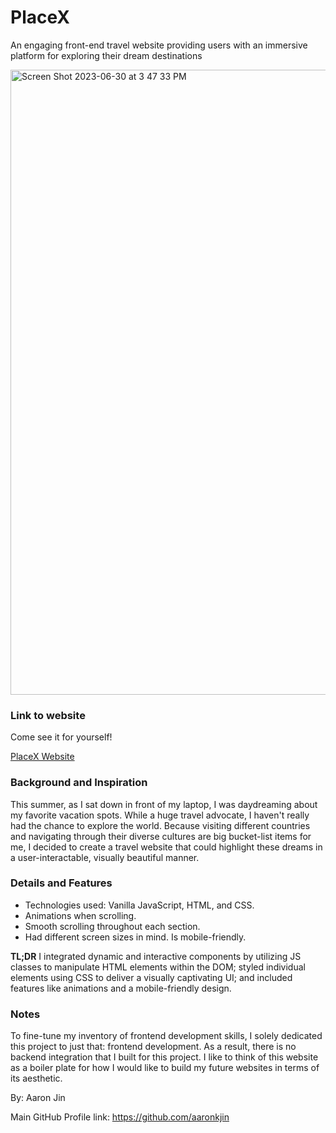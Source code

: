 # PlaceX

An engaging front-end travel website providing users with an immersive platform for exploring their dream destinations

<img width="1000" alt="Screen Shot 2023-06-30 at 3 47 33 PM" src="https://github.com/aaronkjin/place-x/assets/58490258/76ceb14c-b28d-4c3e-8e09-9972f9d904e5">

### Link to website

Come see it for yourself!

[PlaceX Website](https://aaron-jin-placex.netlify.app/)

### Background and Inspiration

This summer, as I sat down in front of my laptop, I was daydreaming about my favorite vacation spots. While a huge travel advocate, I haven't really had the chance to explore the world. Because visiting different countries and navigating through their diverse cultures are big bucket-list items for me, I decided to create a travel website that could highlight these dreams in a user-interactable, visually beautiful manner.

### Details and Features

- Technologies used: Vanilla JavaScript, HTML, and CSS.
- Animations when scrolling.
- Smooth scrolling throughout each section.
- Had different screen sizes in mind. Is mobile-friendly.

**TL;DR**
I integrated dynamic and interactive components by utilizing JS classes to manipulate HTML elements within the DOM; styled individual elements using CSS to deliver a visually captivating UI; and included features like animations and a mobile-friendly design.

### Notes

To fine-tune my inventory of frontend development skills, I solely dedicated this project to just that: frontend development. As a result, there is no backend integration that I built for this project. I like to think of this website as a boiler plate for how I would like to build my future websites in terms of its aesthetic.

By: Aaron Jin

Main GitHub Profile link: https://github.com/aaronkjin
